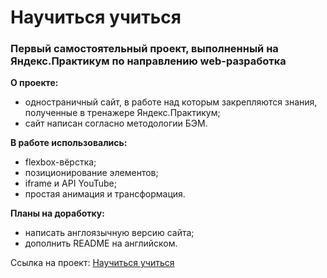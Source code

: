 # Научиться учиться
### Первый самостоятельный проект, выполненный на Яндекс.Практикум по направлению web-разработка

**О проекте:**
* одностраничный сайт, в работе над которым закрепляются знания, полученные в тренажере Яндекс.Практикум;
* сайт написан согласно методологии БЭМ.

**В работе использовались:**
* flexbox-вёрстка;
* позиционирование элементов;
* iframe и API YouTube;
* простая анимация и трансформация.

**Планы на доработку:**
* написать англоязычную версию сайта;
* дополнить README на английском.

Ссылка на проект: [Научиться учиться](https://github.com/MariaSeraya/how-to-learn.git)




